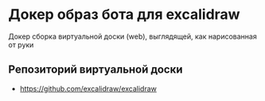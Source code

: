 # Докер образ бота для excalidraw

Докер сборка виртуальной доски (web), выглядящей, как нарисованная от руки

## Репозиторий виртуальной доски

- https://github.com/excalidraw/excalidraw

